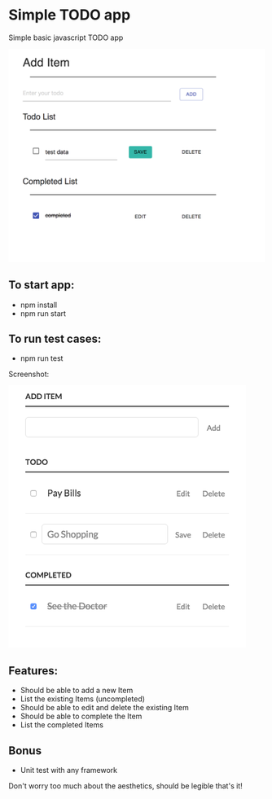 # Simple TODO app
Simple basic javascript TODO app

![App Screenshot](/simple-todo-app/images/appScreenShot.png?raw=true)

## To start app:
* npm install
* npm run start

## To run test cases:
* npm run test

Screenshot:

![Simple TODO app](/simple-todo-app/images/todo-js-basic.png?raw=true)

## Features:
* Should be able to add a new Item
* List the existing Items (uncompleted)
* Should be able to edit and delete the existing Item
* Should be able to complete the Item
* List the completed Items

## Bonus
* Unit test with any framework

Don't worry too much about the aesthetics, should be legible that's it!
